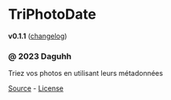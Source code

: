 # TriPhotoDate

**v0.1.1** ([changelog](changelog))

### @ 2023 Daguhh

Triez vos photos en utilisant leurs métadonnées

[Source](https://github.com/Daguhh/tri_photo_date) - [License](https://raw.githubusercontent.com/Daguhh/tri_photo_date/main/LICENSE)

